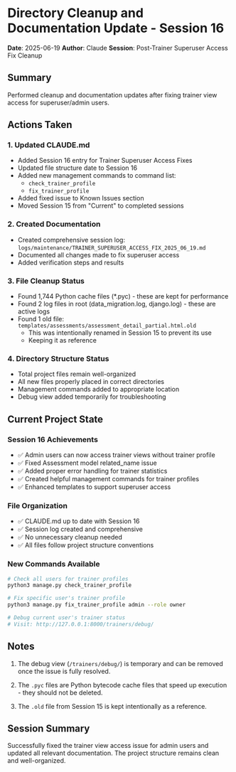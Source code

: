 # Directory Cleanup and Documentation Update - Session 16

**Date**: 2025-06-19
**Author**: Claude
**Session**: Post-Trainer Superuser Access Fix Cleanup

## Summary

Performed cleanup and documentation updates after fixing trainer view access for superuser/admin users.

## Actions Taken

### 1. Updated CLAUDE.md
- Added Session 16 entry for Trainer Superuser Access Fixes
- Updated file structure date to Session 16
- Added new management commands to command list:
  - `check_trainer_profile`
  - `fix_trainer_profile`
- Added fixed issue to Known Issues section
- Moved Session 15 from "Current" to completed sessions

### 2. Created Documentation
- Created comprehensive session log: `logs/maintenance/TRAINER_SUPERUSER_ACCESS_FIX_2025_06_19.md`
- Documented all changes made to fix superuser access
- Added verification steps and results

### 3. File Cleanup Status
- Found 1,744 Python cache files (*.pyc) - these are kept for performance
- Found 2 log files in root (data_migration.log, django.log) - these are active logs
- Found 1 old file: `templates/assessments/assessment_detail_partial.html.old`
  - This was intentionally renamed in Session 15 to prevent its use
  - Keeping it as reference

### 4. Directory Structure Status
- Total project files remain well-organized
- All new files properly placed in correct directories
- Management commands added to appropriate location
- Debug view added temporarily for troubleshooting

## Current Project State

### Session 16 Achievements
- ✅ Admin users can now access trainer views without trainer profile
- ✅ Fixed Assessment model related_name issue
- ✅ Added proper error handling for trainer statistics
- ✅ Created helpful management commands for trainer profiles
- ✅ Enhanced templates to support superuser access

### File Organization
- ✅ CLAUDE.md up to date with Session 16
- ✅ Session log created and comprehensive
- ✅ No unnecessary cleanup needed
- ✅ All files follow project structure conventions

### New Commands Available
```bash
# Check all users for trainer profiles
python3 manage.py check_trainer_profile

# Fix specific user's trainer profile
python3 manage.py fix_trainer_profile admin --role owner

# Debug current user's trainer status
# Visit: http://127.0.0.1:8000/trainers/debug/
```

## Notes

1. The debug view (`/trainers/debug/`) is temporary and can be removed once the issue is fully resolved.

2. The `.pyc` files are Python bytecode cache files that speed up execution - they should not be deleted.

3. The `.old` file from Session 15 is kept intentionally as a reference.

## Session Summary

Successfully fixed the trainer view access issue for admin users and updated all relevant documentation. The project structure remains clean and well-organized.